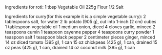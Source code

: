 Ingredients for roti:
  1 tbsp Vegetable Oil
 225g Flour
 1/2 Salt

 Ingredients for curry(for this example it is a simple vegetable curry):
 2 tablespoons salt, for water
2 lb potato (905 g), cut into 1-inch (2 cm) cubes
1 tablespoon vegetable oil
1 medium onion, diced
4 cloves garlic, minced
2 teaspoons cumin
1 teaspoon cayenne pepper
4 teaspoons curry powder
1 teaspoon salt
1 teaspoon black pepper
2 centimeter pieces ginger, minced
14 oz diced tomato (395 g), 1 can
15 oz chickpeas (425 g), 1 can, drained
15 oz peas (425 g), 1 can, drained
14 oz coconut milk (395 g), 1 can


